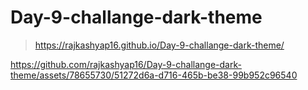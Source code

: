 # Day-9-challange-dark-theme
>https://rajkashyap16.github.io/Day-9-challange-dark-theme/
>

https://github.com/rajkashyap16/Day-9-challange-dark-theme/assets/78655730/51272d6a-d716-465b-be38-99b952c96540

